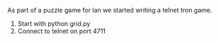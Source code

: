 As part of a puzzle game for lan we started writing a telnet tron game.

1. Start with python grid.py
1. Connect to telnet on port 4711
